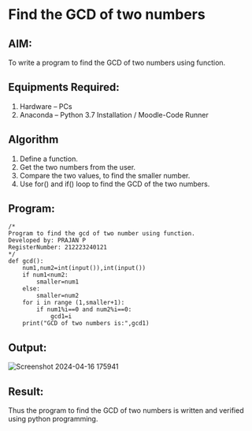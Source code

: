 # Find the GCD of two numbers

## AIM:
To write a program to find the GCD of two numbers using function.

## Equipments Required:
1. Hardware – PCs
2. Anaconda – Python 3.7 Installation / Moodle-Code Runner

## Algorithm
1. Define a function.
2. Get the two numbers from the user.
3. Compare the two values, to find the smaller number.
4. Use for() and if() loop to find the GCD of the two numbers.

## Program:
```
/*
Program to find the gcd of two number using function.
Developed by: PRAJAN P
RegisterNumber: 212223240121
*/
def gcd():
    num1,num2=int(input()),int(input())
    if num1<num2:
        smaller=num1
    else:
        smaller=num2
    for i in range (1,smaller+1):
        if num1%i==0 and num2%i==0:
            gcd1=i
    print("GCD of two numbers is:",gcd1)
```

## Output:

![Screenshot 2024-04-16 175941](https://github.com/drgbhuvaneswari/GCD-of-two-numbers/assets/150313345/ed8f417a-3402-4d5d-a3de-72c487d55ece)


## Result:
Thus the program to find the GCD of two numbers is written and verified using python programming.
